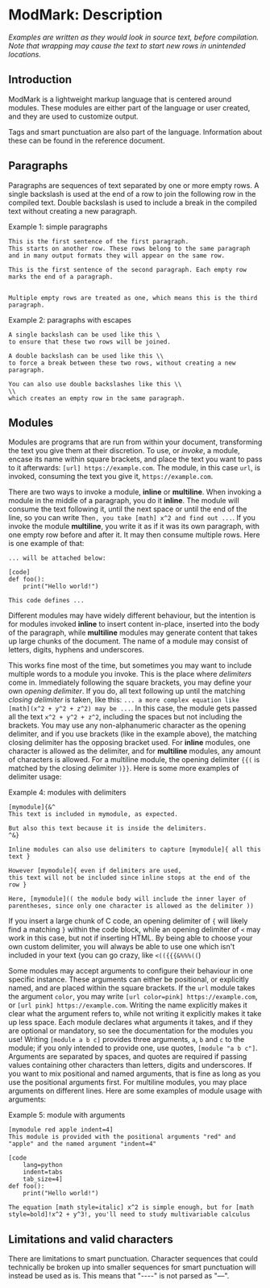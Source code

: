 
# ModMark: Description

*Examples are written as they would look in source text, before compilation. Note that wrapping may cause the text to start new rows in unintended locations.*

## Introduction

ModMark is a lightweight markup language that is centered around modules. These modules are either part of the language or user created, and they are used to customize output.

Tags and smart punctuation are also part of the language. Information about these can be found in the reference document.

## Paragraphs

Paragraphs are sequences of text separated by one or more empty rows. A single backslash is used at the end of a row to join the following row in the compiled text. Double backslash is used to include a break in the compiled text without creating a new paragraph.

Example 1: simple paragraphs

    This is the first sentence of the first paragraph.
    This starts on another row. These rows belong to the same paragraph and in many output formats they will appear on the same row.

    This is the first sentence of the second paragraph. Each empty row marks the end of a paragraph.


    Multiple empty rows are treated as one, which means this is the third paragraph.

Example 2: paragraphs with escapes

    A single backslash can be used like this \
    to ensure that these two rows will be joined.

    A double backslash can be used like this \\
    to force a break between these two rows, without creating a new paragraph.

    You can also use double backslashes like this \\
    \\
    which creates an empty row in the same paragraph.

## Modules

Modules are programs that are run from within your document, transforming the text you give them at their discretion. To use, or *invoke*, a module, encase its name within square brackets, and place the text you want to pass to it afterwards: `[url] https://example.com`. The module, in this case `url`, is invoked, consuming the text you give it, `https://example.com`.

There are two ways to invoke a module, **inline** or **multiline**. When invoking a module in the middle of a paragraph, you do it **inline**. The module will consume the text following it, until the next space or until the end of the line, so you can write `Then, you take [math] x^2 and find out ...`. If you invoke the module **multiline**, you write it as if it was its own paragraph, with one empty row before and after it. It may then consume multiple rows. Here is one example of that:

```text
... will be attached below:

[code]
def foo():
    print("Hello world!")

This code defines ...
```

Different modules may have widely different behaviour, but the intention is for modules invoked **inline** to insert content in-place, inserted into the body of the paragraph, while **multiline** modules may generate content that takes up large chunks of the document. The name of a module may consist of letters, digits, hyphens and underscores.

This works fine most of the time, but sometimes you may want to include multiple words to a module you invoke. This is the place where *delimiters* come in. Immediately following the square brackets, you may define your own *opening delimiter*. If you do, all text following up until the matching *closing delimiter* is taken, like this: `... a more complex equation like [math](x^2 + y^2 + z^2) may be ...`. In this case, the module gets passed all the text `x^2 + y^2 + z^2`, including the spaces but not including the brackets. You may use any non-alphanumeric character as the opening delimiter, and if you use brackets (like in the example above), the matching closing delimiter has the opposing bracket used. For **inline** modules, one character is allowed as the delimiter, and for **multiline** modules, any amount of characters is allowed. For a multiline module, the opening delimiter `{{(` is matched by the closing delimiter `)}}`. Here is some more examples of delimiter usage:

Example 4: modules with delimiters

    [mymodule]{&^
    This text is included in mymodule, as expected.

    But also this text because it is inside the delimiters.
    ^&}

    Inline modules can also use delimiters to capture [mymodule]{ all this text }
    
    However [mymodule]{ even if delimiters are used, 
    this text will not be included since inline stops at the end of the row }

    Here, [mymodule](( the module body will include the inner layer of parentheses, since only one character is allowed as the delimiter ))

If you insert a large chunk of C code, an opening delimiter of `{` will likely find a matching `}` within the code block, while an opening delimiter of `<` may work in this case, but not if inserting HTML. By being able to choose your own custom delimiter, you will always be able to use one which isn't included in your text (you can go crazy, like `<(({{{&%%%((`)

Some modules may accept arguments to configure their behaviour in one specific instance. These arguments can either be positional, or explicitly named, and are placed within the square brackets. If the `url` module takes the argument `color`, you may write `[url color=pink] https://example.com`, or `[url pink] https://example.com`. Writing the name explicitly makes it clear what the argument refers to, while not writing it explicitly makes it take up less space. Each module declares what arguments it takes, and if they are optional or mandatory, so see the documentation for the modules you use! Writing `[module a b c]` provides three arguments, `a`, `b` and `c` to the module; if you only intended to provide one, use quotes, `[module "a b c"]`. Arguments are separated by spaces, and quotes are required if passing values containing other characters than letters, digits and underscores. If you want to mix positional and named arguments, that is fine as long as you use the positional arguments first. For multiline modules, you may place arguments on different lines. Here are some examples of module usage with arguments:

Example 5: module with arguments

    [mymodule red apple indent=4]
    This module is provided with the positional arguments "red" and "apple" and the named argument "indent=4"

    [code
        lang=python
        indent=tabs
        tab_size=4]
    def foo():
        print("Hello world!")

    The equation [math style=italic] x^2 is simple enough, but for [math style=bold]!x^2 + y^3!, you'll need to study multivariable calculus

## Limitations and valid characters

There are limitations to smart punctuation. Character sequences that could technically be broken up into smaller sequences for smart punctuation will instead be used as is. This means that "----" is not parsed as "&ndash;&ndash;".
